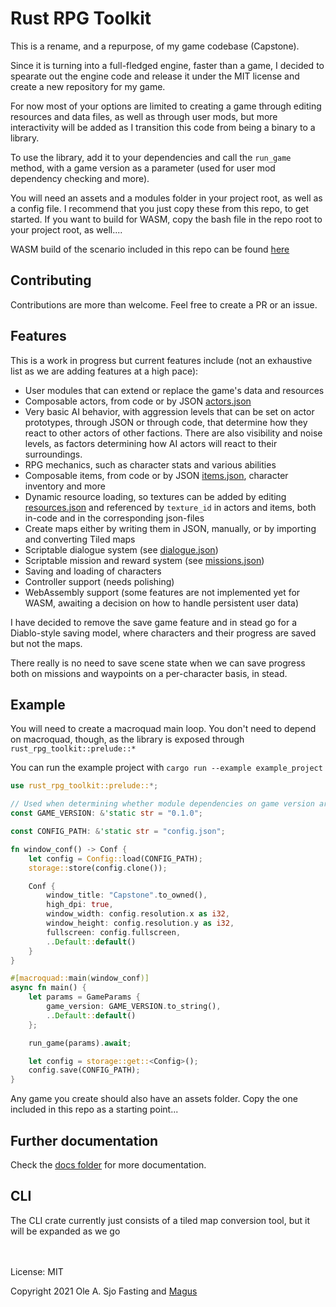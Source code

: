 # Rust RPG Toolkit

This is a rename, and a repurpose, of my game codebase (Capstone).

Since it is turning into a full-fledged engine, faster than a game, I decided to spearate out the engine code and release it under the MIT license and create a new repository for my game.

For now most of your options are limited to creating a game through editing resources and data files, as well as through user mods, but more interactivity will be added as I transition this code from being a binary to a library.

To use the library, add it to your dependencies and call the `run_game` method, with a game version as a parameter (used for user mod dependency checking and more).

You will need an assets and a modules folder in your project root, as well as a config file. I recommend that you just copy these from this repo, to get started.
If you want to build for WASM, copy the bash file in the repo root to your project root, as well....

WASM build of the scenario included in this repo can be found [here](https://magus.no/static/web/index.html)

## Contributing

Contributions are more than welcome. Feel free to create a PR or an issue.

## Features

This is a work in progress but current features include (not an exhaustive list as we are adding features at a high pace):

- User modules that can extend or replace the game's data and resources
- Composable actors, from code or by JSON [actors.json](https://github.com/olefasting/rust_rpg_toolkit/blob/master/examples/example_project/assets/actors.json)
- Very basic AI behavior, with aggression levels that can be set on actor prototypes, through JSON or through code, that determine how they react to other actors of other factions. There are also visibility and noise levels, as factors determining how AI actors will react to their surroundings.
- RPG mechanics, such as character stats and various abilities
- Composable items, from code or by JSON [items.json](https://github.com/olefasting/rust_rpg_toolkit/blob/master/examples/example_project/assets/items.json), character inventory and more
- Dynamic resource loading, so textures can be added by editing [resources.json](https://github.com/olefasting/rust_rpg_toolkit/blob/master/examples/example_project/assets/resources.json) and referenced by `texture_id` in actors and items, both in-code and in the corresponding json-files
- Create maps either by writing them in JSON, manually, or by importing and converting Tiled maps
- Scriptable dialogue system (see [dialogue.json](https://github.com/olefasting/rust_rpg_toolkit/blob/master/examples/example_project/assets/dialogue.json))
- Scriptable mission and reward system (see [missions.json](https://github.com/olefasting/rust_rpg_toolkit/blob/master/examples/example_project/assets/missions.json))
- Saving and loading of characters
- Controller support (needs polishing)
- WebAssembly support (some features are not implemented yet for WASM, awaiting a decision on how to handle persistent user data)

I have decided to remove the save game feature and in stead go for a Diablo-style saving model, where characters and their progress are saved but not the maps.

There really is no need to save scene state when we can save progress both on missions and waypoints on a per-character basis, in stead.

## Example

You will need to create a macroquad main loop. You don't need to depend on macroquad, though, as the library is exposed through `rust_rpg_toolkit::prelude::*`

You can run the example project with `cargo run --example example_project`

```rust
use rust_rpg_toolkit::prelude::*;

// Used when determining whether module dependencies on game version are met
const GAME_VERSION: &'static str = "0.1.0";

const CONFIG_PATH: &'static str = "config.json";

fn window_conf() -> Conf {
    let config = Config::load(CONFIG_PATH);
    storage::store(config.clone());

    Conf {
        window_title: "Capstone".to_owned(),
        high_dpi: true,
        window_width: config.resolution.x as i32,
        window_height: config.resolution.y as i32,
        fullscreen: config.fullscreen,
        ..Default::default()
    }
}

#[macroquad::main(window_conf)]
async fn main() {
    let params = GameParams {
        game_version: GAME_VERSION.to_string(),
        ..Default::default()
    };

    run_game(params).await;

    let config = storage::get::<Config>();
    config.save(CONFIG_PATH);
}

```

Any game you create should also have an assets folder. Copy the one included in this repo as a starting point...

## Further documentation

Check the [docs folder](https://github.com/olefasting/rust_rpg_toolkit/tree/master/docs) for more documentation.

## CLI

The CLI crate currently just consists of a tiled map conversion tool, but it will be expanded as we go 


\
\
License: MIT

Copyright 2021 Ole A. Sjo Fasting and [Magus](http://magus.no)
